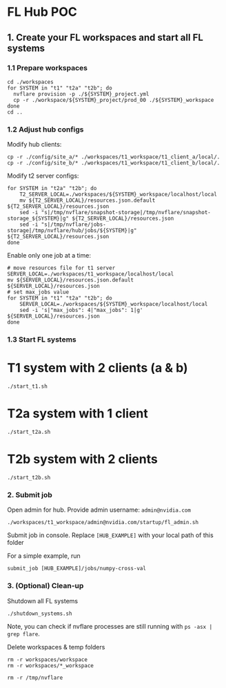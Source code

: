 # FL Hub POC

## 1. Create your FL workspaces and start all FL systems

### 1.1 Prepare workspaces
```
cd ./workspaces
for SYSTEM in "t1" "t2a" "t2b"; do
  nvflare provision -p ./${SYSTEM}_project.yml
  cp -r ./workspace/${SYSTEM}_project/prod_00 ./${SYSTEM}_workspace
done
cd ..
```

### 1.2 Adjust hub configs

Modify hub clients:
```
cp -r ./config/site_a/* ./workspaces/t1_workspace/t1_client_a/local/.
cp -r ./config/site_b/* ./workspaces/t1_workspace/t1_client_b/local/.
```

Modify t2 server configs:
```
for SYSTEM in "t2a" "t2b"; do
    T2_SERVER_LOCAL=./workspaces/${SYSTEM}_workspace/localhost/local
    mv ${T2_SERVER_LOCAL}/resources.json.default ${T2_SERVER_LOCAL}/resources.json
    sed -i "s|/tmp/nvflare/snapshot-storage|/tmp/nvflare/snapshot-storage_${SYSTEM}|g" ${T2_SERVER_LOCAL}/resources.json
    sed -i "s|/tmp/nvflare/jobs-storage|/tmp/nvflare/hub/jobs/${SYSTEM}|g" ${T2_SERVER_LOCAL}/resources.json
done
```
Enable only one job at a time:
```
# move resources file for t1 server
SERVER_LOCAL=./workspaces/t1_workspace/localhost/local
mv ${SERVER_LOCAL}/resources.json.default ${SERVER_LOCAL}/resources.json
# set max_jobs value
for SYSTEM in "t1" "t2a" "t2b"; do
    SERVER_LOCAL=./workspaces/${SYSTEM}_workspace/localhost/local
    sed -i 's|"max_jobs": 4|"max_jobs": 1|g' ${SERVER_LOCAL}/resources.json
done
```

### 1.3 Start FL systems

# T1 system with 2 clients (a & b)
```
./start_t1.sh
```

# T2a system with 1 client
```
./start_t2a.sh
```

# T2b system with 2 clients
```
./start_t2b.sh
```

### 2. Submit job

Open admin for hub. Provide admin username: `admin@nvidia.com`
```
./workspaces/t1_workspace/admin@nvidia.com/startup/fl_admin.sh
```

Submit job in console. Replace `[HUB_EXAMPLE]` with your local path of this folder

For a simple example, run
```
submit_job [HUB_EXAMPLE]/jobs/numpy-cross-val
```


### 3. (Optional) Clean-up

Shutdown all FL systems
```
./shutdown_systems.sh
```

Note, you can check if nvflare processes are still running with `ps -asx | grep flare`.

Delete workspaces & temp folders
```
rm -r workspaces/workspace
rm -r workspaces/*_workspace

rm -r /tmp/nvflare
```
